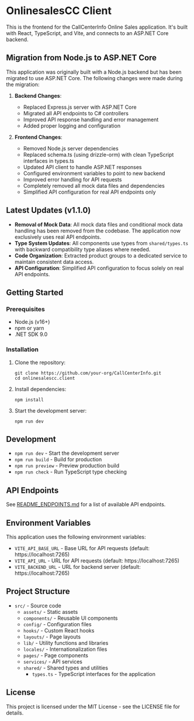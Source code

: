 # OnlinesalesCC Client

This is the frontend for the CallCenterInfo Online Sales application. It's built with React, TypeScript, and Vite, and connects to an ASP.NET Core backend.

## Migration from Node.js to ASP.NET Core

This application was originally built with a Node.js backend but has been migrated to use ASP.NET Core. The following changes were made during the migration:

1. **Backend Changes**:
   - Replaced Express.js server with ASP.NET Core
   - Migrated all API endpoints to C# controllers
   - Improved API response handling and error management
   - Added proper logging and configuration

2. **Frontend Changes**:
   - Removed Node.js server dependencies
   - Replaced schema.ts (using drizzle-orm) with clean TypeScript interfaces in types.ts
   - Updated API client to handle ASP.NET responses
   - Configured environment variables to point to new backend
   - Improved error handling for API requests
   - Completely removed all mock data files and dependencies
   - Simplified API configuration for real API endpoints only

## Latest Updates (v1.1.0)

- **Removal of Mock Data**: All mock data files and conditional mock data handling has been removed from the codebase. The application now exclusively uses real API endpoints.
- **Type System Updates**: All components use types from `shared/types.ts` with backward compatibility type aliases where needed.
- **Code Organization**: Extracted product groups to a dedicated service to maintain consistent data access.
- **API Configuration**: Simplified API configuration to focus solely on real API endpoints.

## Getting Started

### Prerequisites

- Node.js (v16+)
- npm or yarn
- .NET SDK 9.0

### Installation

1. Clone the repository:
   ```
   git clone https://github.com/your-org/CallCenterInfo.git
   cd onlinesalescc.client
   ```

2. Install dependencies:
   ```
   npm install
   ```

3. Start the development server:
   ```
   npm run dev
   ```

## Development

- `npm run dev` - Start the development server
- `npm run build` - Build for production
- `npm run preview` - Preview production build
- `npm run check` - Run TypeScript type checking

## API Endpoints

See [README_ENDPOINTS.md](./README_ENDPOINTS.md) for a list of available API endpoints.

## Environment Variables

This application uses the following environment variables:

- `VITE_API_BASE_URL` - Base URL for API requests (default: https://localhost:7265)
- `VITE_API_URL` - URL for API requests (default: https://localhost:7265)
- `VITE_BACKEND_URL` - URL for backend server (default: https://localhost:7265)

## Project Structure

- `src/` - Source code
  - `assets/` - Static assets
  - `components/` - Reusable UI components
  - `config/` - Configuration files
  - `hooks/` - Custom React hooks
  - `layouts/` - Page layouts
  - `lib/` - Utility functions and libraries
  - `locales/` - Internationalization files
  - `pages/` - Page components
  - `services/` - API services
  - `shared/` - Shared types and utilities
    - `types.ts` - TypeScript interfaces for the application

## License

This project is licensed under the MIT License - see the LICENSE file for details. 